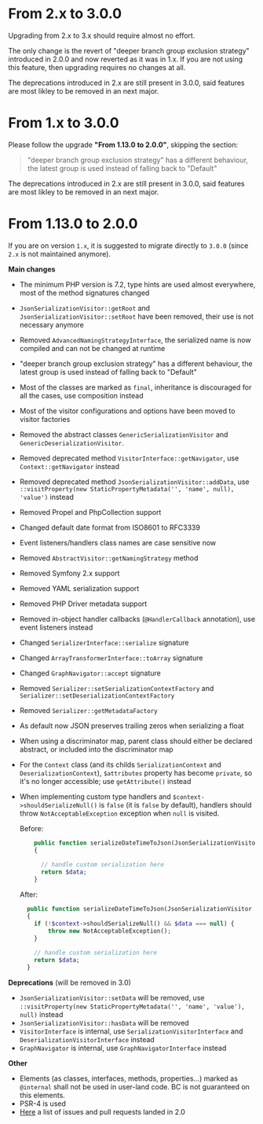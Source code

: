 From 2.x to 3.0.0
=================

Upgrading from 2.x to 3.x should require almost no effort.

The only change is the revert of "deeper branch group exclusion strategy" introduced in 2.0.0 and now reverted as it
was in 1.x. If you are not using this feature, then upgrading requires no changes at all.

The deprecations introduced in 2.x are still present in 3.0.0, said features are most likley to be removed in an next major. 

From 1.x to 3.0.0
=================

Please follow the upgrade **"From 1.13.0 to 2.0.0"**, skipping the section:

> "deeper branch group exclusion strategy" has a different behaviour, the latest group is used instead of falling back to "Default"

The deprecations introduced in 2.x are still present in 3.0.0, said features are most likley to be removed in an next major.

From 1.13.0 to 2.0.0
====================

If you are on version `1.x`, it is suggested to migrate directly to `3.0.0` (since `2.x` is not maintained anymore).

**Main changes**

- The minimum PHP version is 7.2, type hints are used almost everywhere, most of the method signatures changed
- `JsonSerializationVisitor::getRoot` and `JsonSerializationVisitor::setRoot` have been removed, their
  use is not necessary anymore
- Removed `AdvancedNamingStrategyInterface`, the serialized name is now compiled and can not be changed at runtime
- "deeper branch group exclusion strategy" has a different behaviour, the latest group is used instead of falling back 
  to "Default" 
- Most of the classes are marked as `final`, inheritance is discouraged for all the cases, use composition instead
- Most of the visitor configurations and options have been moved to visitor factories
- Removed the abstract classes `GenericSerializationVisitor` and `GenericDeserializationVisitor`.
- Removed deprecated method `VisitorInterface::getNavigator`, use `Context::getNavigator` instead
- Removed deprecated method `JsonSerializationVisitor::addData`, 
  use `::visitProperty(new StaticPropertyMetadata('', 'name', null), 'value')` instead
- Removed Propel and PhpCollection support
- Changed default date format from ISO8601 to RFC3339  
- Event listeners/handlers class names are case sensitive now
- Removed `AbstractVisitor::getNamingStrategy` method
- Removed Symfony 2.x support
- Removed YAML serialization support
- Removed PHP Driver metadata support
- Removed in-object handler callbacks (`@HandlerCallback` annotation), use event listeners instead
- Changed `SerializerInterface::serialize`  signature
- Changed `ArrayTransformerInterface::toArray` signature
- Changed `GraphNavigator::accept` signature
- Removed `Serializer::setSerializationContextFactory` and `Serializer::setDeserializationContextFactory`
- Removed `Serializer::getMetadataFactory` 
- As default now JSON preserves trailing zeros when serializing a float
- When using a discriminator map, parent class should either be declared abstract, or included into the discriminator
  map
- For the `Context` class (and its childs `SerializationContext` and `DeserializationContext`), `$attributes` property has become `private`, so it's no longer accessible; use `getAttribute()` instead
- When implementing custom type handlers and `$context->shouldSerializeNull()` is `false` (it is `false` by default),
  handlers should throw `NotAcceptableException` exception when `null` is visited.
  
  Before:
  ```php
      public function serializeDateTimeToJson(JsonSerializationVisitor $visitor, $data, array $type, Context $context)
      {
        
        // handle custom serialization here
        return $data;
      }
  ```
  
  After:  
  ```php
    public function serializeDateTimeToJson(JsonSerializationVisitor $visitor, $data, array $type, Context $context)
    {
      if (!$context->shouldSerializeNull() && $data === null) {
          throw new NotAcceptableException();
      }
      
      // handle custom serialization here
      return $data;
    }
  ```
   
   

**Deprecations** (will be removed in 3.0)

- `JsonSerializationVisitor::setData` will be removed, 
  use `::visitProperty(new StaticPropertyMetadata('', 'name', 'value'), null)` instead 
- `JsonSerializationVisitor::hasData` will be removed 
- `VisitorInterface` is internal, use `SerializationVisitorInterface` and `DeserializationVisitorInterface` instead
- `GraphNavigator` is internal, use `GraphNavigatorInterface` instead

**Other**
- Elements (as classes, interfaces, methods, properties...)
  marked as `@internal` shall not be used in user-land code. BC is not guaranteed on this elements.
- PSR-4 is used  
- [Here](https://github.com/schmittjoh/serializer/milestone/3) a list of issues and pull requests landed in 2.0

